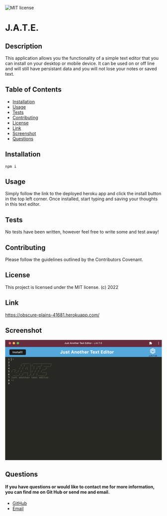 ![MIT license](https://img.shields.io/badge/MIT-license-blue)

# J.A.T.E.

## Description

This application allows you the functionality of a simple text editor that you can install on your desktop or mobile device. It can be used on or off line and will still have persistant data and you will not lose your notes or saved text.

## Table of Contents

- [Installation](#installation)
- [Usage](#usage)
- [Tests](#tests)
- [Contributing](#contributing)
- [License](#license)
- [Link](#link)
- [Screenshot](#screenshot)
- [Questions](#questions)

## Installation

    npm i

## Usage

Simply follow the link to the deployed heroku app and click the install button in the top left corner. Once installed, start typing and saving your thoughts in this text editor.

## Tests

No tests have been written, however feel free to write some and test away!

## Contributing

Please follow the guidelines outlined by the Contributors Covenant.

## License

This project is licensed under the MIT license. (c) 2022

## Link

https://obscure-plains-41681.herokuapp.com/

## Screenshot

![J.A.T.E.](./imgs/jate-screenshot.png)

## Questions

#### If you have questions or would like to contact me for more information, you can find me on Git Hub or send me and email.

- [GitHub](https://github.com/elliscj)
- [Email](elliscj@colorado.edu)
